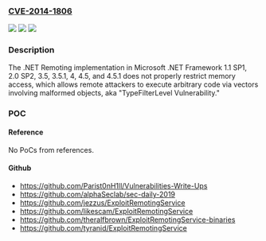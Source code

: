 ### [CVE-2014-1806](https://cve.mitre.org/cgi-bin/cvename.cgi?name=CVE-2014-1806)
![](https://img.shields.io/static/v1?label=Product&message=n%2Fa&color=blue)
![](https://img.shields.io/static/v1?label=Version&message=n%2Fa&color=blue)
![](https://img.shields.io/static/v1?label=Vulnerability&message=n%2Fa&color=brighgreen)

### Description

The .NET Remoting implementation in Microsoft .NET Framework 1.1 SP1, 2.0 SP2, 3.5, 3.5.1, 4, 4.5, and 4.5.1 does not properly restrict memory access, which allows remote attackers to execute arbitrary code via vectors involving malformed objects, aka "TypeFilterLevel Vulnerability."

### POC

#### Reference
No PoCs from references.

#### Github
- https://github.com/Parist0nH1ll/Vulnerabilities-Write-Ups
- https://github.com/alphaSeclab/sec-daily-2019
- https://github.com/jezzus/ExploitRemotingService
- https://github.com/likescam/ExploitRemotingService
- https://github.com/theralfbrown/ExploitRemotingService-binaries
- https://github.com/tyranid/ExploitRemotingService


